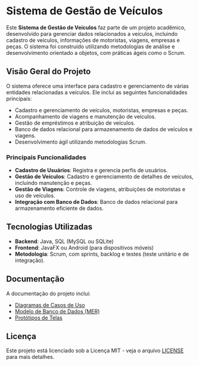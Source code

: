 # Sistema de Gestão de Veículos

Este **Sistema de Gestão de Veículos** faz parte de um projeto acadêmico, desenvolvido para gerenciar dados relacionados a veículos, incluindo cadastro de veículos, informações de motoristas, viagens, empresas e peças. O sistema foi construído utilizando metodologias de análise e desenvolvimento orientado a objetos, com práticas ágeis como o Scrum.

## Visão Geral do Projeto

O sistema oferece uma interface para cadastro e gerenciamento de várias entidades relacionadas a veículos. Ele inclui as seguintes funcionalidades principais:
- Cadastro e gerenciamento de veículos, motoristas, empresas e peças.
- Acompanhamento de viagens e manutenção de veículos.
- Gestão de empréstimos e atribuição de veículos.
- Banco de dados relacional para armazenamento de dados de veículos e viagens.
- Desenvolvimento ágil utilizando metodologias Scrum.

### Principais Funcionalidades
- **Cadastro de Usuários**: Registra e gerencia perfis de usuários.
- **Gestão de Veículos**: Cadastro e gerenciamento de detalhes de veículos, incluindo manutenção e peças.
- **Gestão de Viagens**: Controle de viagens, atribuições de motoristas e uso de veículos.
- **Integração com Banco de Dados**: Banco de dados relacional para armazenamento eficiente de dados.

## Tecnologias Utilizadas
- **Backend**: Java, SQL (MySQL ou SQLite)
- **Frontend**: JavaFX ou Android (para dispositivos móveis)
- **Metodologia**: Scrum, com sprints, backlog e testes (teste unitário e de integração).

## Documentação
A documentação do projeto inclui:
- [Diagramas de Casos de Uso](./docs/casos-de-uso.md)
- [Modelo de Banco de Dados (MER)](./docs/banco-de-dados.md)
- [Protótipos de Telas](./docs/telas.md)

## Licença
Este projeto está licenciado sob a Licença MIT - veja o arquivo [LICENSE](./LICENSE) para mais detalhes.
